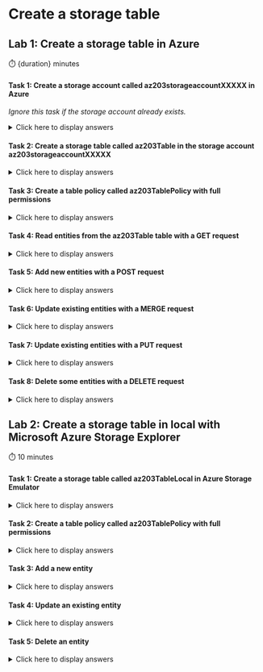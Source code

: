 # Create a storage table

## Lab 1: Create a storage table in Azure

:stopwatch: {duration} minutes

#### Task 1: Create a storage account called az203storageaccountXXXXX in Azure

*Ignore this task if the storage account already exists.*

<details>
<summary>Click here to display answers</summary>

1. In [**Azure Portal**](https://portal.azure.com), in the **Favorites** menu, click **Create a resource**

1. In the **Azure Marketplace**, select **Storage**, then select **Storage account**

1. Next to **Subscription**, select a valid and active subscription

1. Next to **Resource group**, click **Create new**

1. In the popup, under **Name**, type *az203-rg*, then click **OK**

1. Next to **Storage account name**, type *az203storageaccountXXXXX* (replace XXXXX by a unique name)

1. Next to **Location**, select the location nearest to your location

1. Next to **Performance**, check **Standard**

1. Next to **Account kind**, select **StorageV2 (general purpose v2)**

1. Next to **Replication**, select **Read-access-geo-redundant storage (RA-GRS)**

1. Next to **Access tier (default)**, select **Hot**

1. Click **Review + create**

1. After completion of validation, click **Create**s

</details>

#### Task 2: Create a storage table called az203Table in the storage account az203storageaccountXXXXX

<details>
<summary>Click here to display answers</summary>

1. In [**Azure Portal**](https://portal.azure.com), in the **Favorites** menu, click **Storage accounts**

1. Click *az203storageaccountXXXXX* created in the previous task

1. In the **Storage account** blade, click **Tables** in the menu

1. In the **Tables** blade, click on the button **Table** in order to add a new storage table

1. In the **Add table** dialog, under **Name**, type *az203Table*

</details>

#### Task 3: Create a table policy called az203TablePolicy with full permissions

<details>
<summary>Click here to display answers</summary>

1. Next to the created table, click the **Ellipsis** button, then select **Access policy**

1. In the **Add policy** popup, under **Identifier**, type **az203TablePolicy**

1. Under **Permissions**, select all permissions

1. Click **OK**

1. In the **Access policy** blade, click **Save**

1. Close the **Access policy** blade

</details>

#### Task 4: Read entities from the az203Table table with a GET request

<details>
<summary>Click here to display answers</summary>

1. In **Azure**, copy the **URL** of the storage table

1. Go to **Shared access signature** and generate a **SAS token**

1. Append the **SAS token** after the copied **URL**

1. Open **Postman**

1. Paste the **URL** with **SAS token**

1. Change the method to **GET**

1. Click **SEND**

1. Check the **Response Body**

</details>

#### Task 5: Add new entities with a POST request

<details>
<summary>Click here to display answers</summary>

1. Open a new tab in Postman and duplicate the URL

1. Change the method to **POST**

1. Click **Body**, select **Raw** then selecy **JSON (application/json)**

1. In the JSON body, type the following:

    ```json
    {  
        "Address":"Mountain View",  
        "Age":23,  
        "AmountDue":987.45,  
        "CustomerCode@odata.type":"Edm.Guid",  
        "CustomerCode":"c9da6455-213d-42c9-9a79-3e9149a57833",  
        "CustomerSince@odata.type":"Edm.DateTime",  
        "CustomerSince":"1998-07-10T00:00:00",  
        "IsActive":true,  
        "NumberOfOrders@odata.type":"Edm.Int64",  
        "NumberOfOrders":"255",  
        "PartitionKey":"Blue",  
        "RowKey":"Alpha"  
    }  
    ```

1. Click **SEND**

1. Repeat the previous two steps to add the following entities:

    ```json
    {  
        "Address":"Mountain View",  
        "Age":24,  
        "AmountDue":654.23,  
        "CustomerCode@odata.type":"Edm.Guid",  
        "CustomerCode":"c9da6455-213d-42c9-9a79-3e9149a57833",  
        "CustomerSince@odata.type":"Edm.DateTime",  
        "CustomerSince":"2008-07-10T00:00:00",  
        "IsActive":false,  
        "NumberOfOrders@odata.type":"Edm.Int64",  
        "NumberOfOrders":"128",  
        "PartitionKey":"Blue",  
        "RowKey":"Beta"  
    }  
    ```

    ```json
    {  
        "Address":"Mountain View",  
        "Age":25,  
        "AmountDue":321.23,  
        "CustomerCode@odata.type":"Edm.Guid",  
        "CustomerCode":"c9da6455-213d-42c9-9a79-3e9149a57833",  
        "CustomerSince@odata.type":"Edm.DateTime",  
        "CustomerSince":"2018-07-10T00:00:00",  
        "IsActive":true,  
        "NumberOfOrders@odata.type":"Edm.Int64",  
        "NumberOfOrders":"64",  
        "PartitionKey":"Blue",  
        "RowKey":"Omega"  
    }  
    ```

    ```json
    {  
        "Address":"Mountain View",  
        "Age":23,  
        "AmountDue":789.23,  
        "CustomerCode@odata.type":"Edm.Guid",  
        "CustomerCode":"c9da6455-213d-42c9-9a79-3e9149a57833",  
        "CustomerSince@odata.type":"Edm.DateTime",  
        "CustomerSince":"1998-07-10T00:00:00",  
        "IsActive":true,  
        "NumberOfOrders@odata.type":"Edm.Int64",  
        "NumberOfOrders":"32",  
        "PartitionKey":"Green",  
        "RowKey":"Alpha"  
    }  
    ```

    ```json
    {  
        "Address":"Mountain View",  
        "Age":24,  
        "AmountDue":456.23,  
        "CustomerCode@odata.type":"Edm.Guid",  
        "CustomerCode":"c9da6455-213d-42c9-9a79-3e9149a57833",  
        "CustomerSince@odata.type":"Edm.DateTime",  
        "CustomerSince":"2008-07-10T00:00:00",  
        "IsActive":false,  
        "NumberOfOrders@odata.type":"Edm.Int64",  
        "NumberOfOrders":"16",  
        "PartitionKey":"Green",  
        "RowKey":"Beta"  
    }  
    ```

    ```json
    {  
        "Address":"Mountain View",  
        "Age":25,  
        "AmountDue":123.23,  
        "CustomerCode@odata.type":"Edm.Guid",  
        "CustomerCode":"c9da6455-213d-42c9-9a79-3e9149a57833",  
        "CustomerSince@odata.type":"Edm.DateTime",  
        "CustomerSince":"2018-07-10T00:00:00",  
        "IsActive":true,  
        "NumberOfOrders@odata.type":"Edm.Int64",  
        "NumberOfOrders":"8",  
        "PartitionKey":"Green",  
        "RowKey":"Omega"  
    }  
    ```

1. Run the request in the first tab, to check that the entities are in the table

</details>

#### Task 6: Update existing entities with a MERGE request

<details>
<summary>Click here to display answers</summary>

1. Add a new tab in **Postman**

1. Copy the same URL from previous tab

1. In the URL, replace *az203table* by *az203table(PartitionKey='Blue', RowKey='Beta')*

1. Change the method to **MERGE**

1. Click **Body**, select **Raw** then selecy **JSON (application/json)**

1. In the JSON body, type the following:

    ```json
    {  
        "Address":"Paris"
    }  
    ```

1. Click **SEND**

1. Run the request in the first tab, to check the merge operation

</details>

#### Task 7: Update existing entities with a PUT request

<details>
<summary>Click here to display answers</summary>

1. In the third tab, in the URL, replace *az203table(PartitionKey='Blue', RowKey='Beta')* by *az203table(PartitionKey='Green', RowKey='Alpha')*

1. Change the method to **PUT**

1. In the JSON body, type the following:

    ```json
    {  
        "Comments":"New field added thanks to an UPDATE (PUT) request",  
        "Address":"Mountain View",  
        "Age":23,  
        "AmountDue":789.23,  
        "CustomerCode@odata.type":"Edm.Guid",  
        "CustomerCode":"c9da6455-213d-42c9-9a79-3e9149a57833",  
        "CustomerSince@odata.type":"Edm.DateTime",  
        "CustomerSince":"2008-07-10T00:00:00",  
        "IsActive":true,  
        "NumberOfOrders@odata.type":"Edm.Int64",  
        "NumberOfOrders":"32",  
        "PartitionKey":"Green",  
        "RowKey":"Alpha"  
    }  
    ```

1. Click **SEND**

1. Run the request in the first tab, to check the update operation

</details>

#### Task 8: Delete some entities with a DELETE request

<details>
<summary>Click here to display answers</summary>

1. In the third tab, in the URL, replace *az203table(PartitionKey='Green', RowKey='Alpha')* by *az203table(PartitionKey='Blue', RowKey='Omega')*

1. Change the method to **DELETE**

1. Empty the **JSON Body**

1. In the **Request Headers**, disable the **Content-Type**

1. Add the header **Date**, and in the **value**, add a date in the **YYYY-MM-DD** format

1. Add the header **If-Match**, and add a wildcard charcater (*) in the **value**

1. Click **SEND**

1. Run the request in the first tab, to check the delete operation

</details>

## Lab 2: Create a storage table in local with Microsoft Azure Storage Explorer

:stopwatch: 10 minutes

#### Task 1: Create a storage table called az203TableLocal in Azure Storage Emulator

<details>
<summary>Click here to display answers</summary>

1. Start **Microsoft Azure Storage Emulator**

1. Start **Microsoft Azure Storage Explorer**

1. Expand **Local & Attached** > **Storage Accounts** > **Emulator - Default Ports (Key)**

1. Right-click **Tables** and select **Create Table**

1. Type *az203TableLocal*

</details>

#### Task 2: Create a table policy called az203TablePolicy with full permissions

<details>
<summary>Click here to display answers</summary>

1. Right click the created storage table and select **Manage Access Policies...**

1. Click **Add**

1. Check all permissions

1. Click **Save**

</details>

#### Task 3: Add a new entity

<details>
<summary>Click here to display answers</summary>

1. Click **Add**

1. In the **Microsoft Azure Storage Explorer - Add Entity** window, next to **PartitionKey**, under **Value** type *Blue*

1. Next to **RowKey**, under **Value** type *Alpha*

1. Click **Add Property**, under **Property Name**, type **Age**

1. Under **Type**, select **Int32**, and type 23

1. Click **Insert**

</details>

#### Task 4: Update an existing entity

<details>
<summary>Click here to display answers</summary>

1. Click **Edit**

1. Click **Add Property**, under **Property Name**, type **Comments**

1. Under **Type**, select **String**, and type *New field*

1. Click **Update**

</details>

#### Task 5: Delete an entity

<details>
<summary>Click here to display answers</summary>

1. Click **Delete** and confirm

</details>